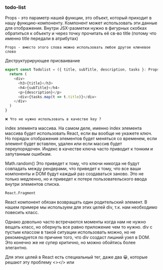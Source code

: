 ### todo-list 

Props - это параметр нашей функции, это объект, который приходит в нашу функцию-компоненту. Компонент может использовать эти данные для отображения. Внутри JSX-разметки нужно в фигурных скобках обратиться к объекту и через точку прочитать её св-во title (потому что именно title передали в атрибутах)

`Props - вместо этого слова можно использовать любое другое ключевое слово`

Деструктурирующее присваивание
```javascript
export const Todolist = ({ title, subTitle, description, tasks }: PropsType) => {
  return (
    <div>
      <h3>{title}</h3>
      <h4>{subTitle}</h4>
      <p>{description}</p>
      <div>{tasks.map(t => t.title)}</div>
    </div>
  )
}
```

`❌ Что не нужно использовать в качестве key ?`

index элемента массива.
На самом деле, именно index элемента массива будет использовать React, если вы вообще не укажете ключ. Но порядок отображения элементов будет меняться со временем, если элемент будет вставлен, удален или если массив будет переупорядочен. Индекс в качестве ключа часто приводит к тонким и запутанным ошибкам.

Math.random()
Это приведет к тому, что ключи никогда не будут совпадать между рендерами, что приведет к тому, что все ваши компоненты и DOM будут каждый раз создаваться заново. Это не только медленно, но и приведет к потере пользовательского ввода внутри элементов списка.

`React.Fragment`

React компонент обязан возвращать один родительский элемент. В нашем примере мы используем для этих целей div, т.к. нам необходимо повесить класс.

Однако довольно часто встречаются моменты когда нам не нужно вещать класс, но обернуть все равно приложение чем то нужно. div с пустым классом в такой ситуации использовать можно, но не рекомендуется по причине того, что div создаст лишний узел в DOM. Это конечно же не супер критично, но можно обойтись более элегантно.

Для этих целей в React есть специальный тег, даже два 😀, которые решают эту проблему <></> или <Fragment></Fragment>
